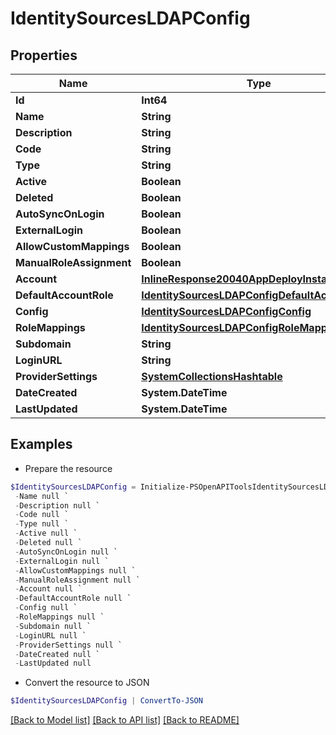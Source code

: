 # IdentitySourcesLDAPConfig
## Properties

Name | Type | Description | Notes
------------ | ------------- | ------------- | -------------
**Id** | **Int64** |  | [optional] 
**Name** | **String** |  | [optional] 
**Description** | **String** |  | [optional] 
**Code** | **String** |  | [optional] 
**Type** | **String** |  | [optional] 
**Active** | **Boolean** |  | [optional] 
**Deleted** | **Boolean** |  | [optional] 
**AutoSyncOnLogin** | **Boolean** |  | [optional] 
**ExternalLogin** | **Boolean** |  | [optional] 
**AllowCustomMappings** | **Boolean** |  | [optional] 
**ManualRoleAssignment** | **Boolean** |  | [optional] 
**Account** | [**InlineResponse20040AppDeployInstance**](InlineResponse20040AppDeployInstance.md) |  | [optional] 
**DefaultAccountRole** | [**IdentitySourcesLDAPConfigDefaultAccountRole**](IdentitySourcesLDAPConfigDefaultAccountRole.md) |  | [optional] 
**Config** | [**IdentitySourcesLDAPConfigConfig**](IdentitySourcesLDAPConfigConfig.md) |  | [optional] 
**RoleMappings** | [**IdentitySourcesLDAPConfigRoleMappings[]**](IdentitySourcesLDAPConfigRoleMappings.md) |  | [optional] 
**Subdomain** | **String** |  | [optional] 
**LoginURL** | **String** |  | [optional] 
**ProviderSettings** | [**SystemCollectionsHashtable**](.md) |  | [optional] 
**DateCreated** | **System.DateTime** |  | [optional] 
**LastUpdated** | **System.DateTime** |  | [optional] 

## Examples

- Prepare the resource
```powershell
$IdentitySourcesLDAPConfig = Initialize-PSOpenAPIToolsIdentitySourcesLDAPConfig  -Id null `
 -Name null `
 -Description null `
 -Code null `
 -Type null `
 -Active null `
 -Deleted null `
 -AutoSyncOnLogin null `
 -ExternalLogin null `
 -AllowCustomMappings null `
 -ManualRoleAssignment null `
 -Account null `
 -DefaultAccountRole null `
 -Config null `
 -RoleMappings null `
 -Subdomain null `
 -LoginURL null `
 -ProviderSettings null `
 -DateCreated null `
 -LastUpdated null
```

- Convert the resource to JSON
```powershell
$IdentitySourcesLDAPConfig | ConvertTo-JSON
```

[[Back to Model list]](../README.md#documentation-for-models) [[Back to API list]](../README.md#documentation-for-api-endpoints) [[Back to README]](../README.md)

